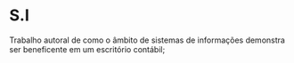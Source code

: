 # S.I
Trabalho autoral de como o âmbito de sistemas de informações demonstra ser beneficente em um escritório contábil;
